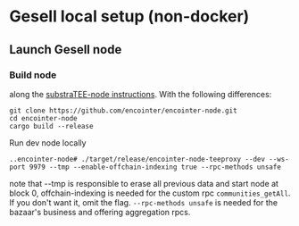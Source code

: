 # Gesell local setup (non-docker)

## Launch Gesell node

### Build node 

along the [substraTEE-node instructions](https://www.substratee.com/howto_node.html#build). With the following differences:

```console
git clone https://github.com/encointer/encointer-node.git
cd encointer-node
cargo build --release
```

Run dev node locally

```console
..encointer-node# ./target/release/encointer-node-teeproxy --dev --ws-port 9979 --tmp --enable-offchain-indexing true --rpc-methods unsafe
```
note that --tmp is responsible to erase all previous data and start node at block 0, offchain-indexing is needed for the custom rpc `communities_getAll`. If you don't want it, omit the flag.
`--rpc-methods unsafe` is needed for the bazaar's business and offering aggregation rpcs.

